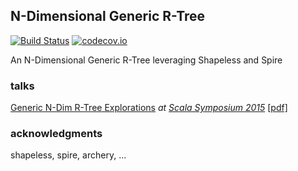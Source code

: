 ## N-Dimensional Generic R-Tree

[![Build Status](https://travis-ci.org/drostron/ndim-rtree.svg?branch=master)](https://travis-ci.org/drostron/ndim-rtree)
[![codecov.io](http://codecov.io/github/drostron/ndim-rtree/coverage.svg?branch=master)](http://codecov.io/github/drostron/ndim-rtree?branch=master)

An N-Dimensional Generic R-Tree leveraging Shapeless and Spire

### talks

[Generic N-Dim R-Tree Explorations](http://drostron.github.io/slides/scala-symposium/2015-06-13/#/generic-n-dim-r-tree-explorations/index.html) _at [Scala Symposium 2015](http://lampwww.epfl.ch/~hmiller/scala2015/)_ [[pdf]](http://drostron.github.io/slides/scala-symposium/2015-06-13/GenericNDimRTreeExplorationsScalaSymposium2015.pdf)

### acknowledgments
shapeless, spire, archery, ...
